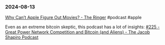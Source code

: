 ### 2024-08-13

[Why Can’t Apple Figure Out Movies? - The Ringer](https://www.theringer.com/2024/8/12/24219026/apple-movie-strategy-wolfs) #podcast #apple

Even as an extreme bitcoin skeptic, this podcast has a lot of insights: [#225 - Great Power Network Competition and Bitcoin (and Aliens) - The Jacob Shapiro Podcast](https://cognitive-investments.captivate.fm/episode/225-great-power-network-competition-and-bitcoin-and-aliens)

